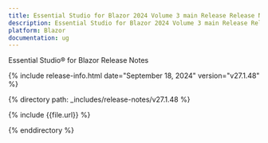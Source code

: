 ```yaml
---
title: Essential Studio for Blazor 2024 Volume 3 main Release Release Notes  
description: Essential Studio for Blazor 2024 Volume 3 main Release Release Notes  
platform: Blazor
documentation: ug
---
```


Essential Studio&reg; for Blazor  Release Notes  

{% include release-info.html date="September 18, 2024"  version="v27.1.48" %} 

{% directory path: _includes/release-notes/v27.1.48 %}

{% include {{file.url}} %}

{% enddirectory %}